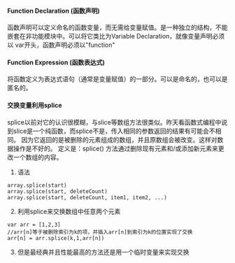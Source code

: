 #### Function Declaration (函数声明)
函数声明可以定义命名的函数变量，而无需给变量赋值。是一种独立的结构，不能嵌套在非功能模块中。可以将它类比为Variable Declaration，就像变量声明必须以
var开头，函数声明必须以"function"

#### Function Expression (函数表达式)
将函数定义为表达式语句（通常是变量赋值）的一部分。可以是命名的，也可以是匿名的。

#### 交换变量利用splice
splice以前对它的认识很模糊，与slice等数组方法很类似。昨天看函数式编程中说到slice是一个纯函数，而splice不是，传入相同的参数返回的结果有可能会不相同。
因为它返回的是被删除的元素组成的数组，并且原数组会被改变。这样对数据操作是不好的。
定义是：splice() 方法通过删除现有元素和/或添加新元素来更改一个数组的内容。
1. 语法
```
array.splice(start)
array.splice(start, deleteCount) 
array.splice(start, deleteCount, item1, item2, ...)
```
2. 利用splice来交换数组中任意两个元素
```
var arr = [1,2,3]
//arr[n]等于被删除索引为k的项，并插入arr[n]到索引为k的位置实现了交换
arr[n] = arr.splice(k,1,arr[n])
```
3. 但是最经典并且性能最高的方法还是用一个临时变量来实现交换
